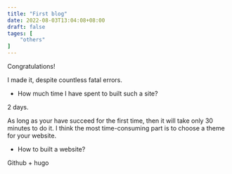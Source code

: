 ```yaml
---
title: "First blog"
date: 2022-08-03T13:04:08+08:00
draft: false
tages: [
    "others"
]
---
```


Congratulations! 
<!--more-->
I made it, despite countless fatal errors.


 * How much time I have spent to built such a site?
  
  2 days.
  
  As long as your have succeed for the first time, then it will take only 30 minutes to do it. I think the most time-consuming part is to choose a theme for your website. 

 * How to built a website? 
  
  Github + hugo

